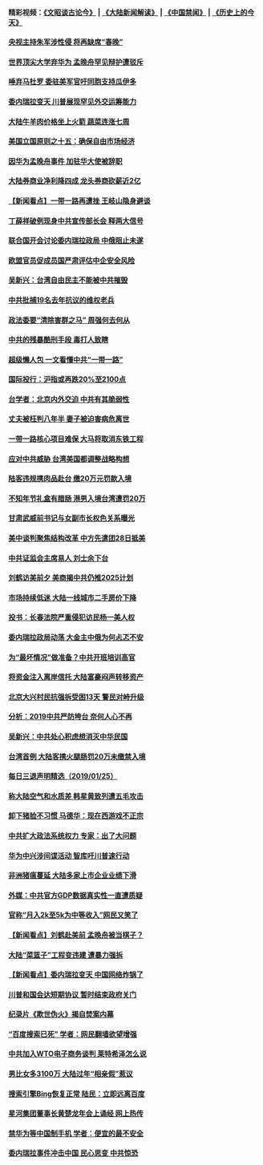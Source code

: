 #### 精彩视频：[《文昭谈古论今》](https://github.com/gfw-breaker/wenzhao/blob/master/README.md?t=01270630) | [《大陆新闻解读》](https://github.com/gfw-breaker/ntdtv-comedy/blob/master/README.md?t=01270630) | [《中国禁闻》](https://github.com/gfw-breaker/ntdtv-news/blob/master/README.md?t=01270630) | [《历史上的今天》](https://github.com/gfw-breaker/today-in-history/blob/master/README.md?t=01270630) 


#### [央视主持朱军涉性侵 将再缺席“春晚”](../pages/nsc413/n11005081.md?t=01270630) 

#### [世界顶尖大学弃华为 孟晚舟罕见辩护遭驳斥](../pages/nsc413/n11004889.md?t=01270630) 

#### [唾弃马杜罗 委驻美军官吁同胞支持瓜伊多](../pages/nsc413/n11004923.md?t=01270630) 

#### [委内瑞拉变天 川普展现罕见外交运筹能力](../pages/nsc413/n11004848.md?t=01270630) 

#### [大陆牛羊肉价格坐上火箭 蔬菜连涨七周](../pages/nsc413/n11004726.md?t=01270630) 

#### [美国立国原则之十五：确保自由市场经济](../pages/nsc413/n10957715.md?t=01270630) 

#### [因华为孟晚舟事件 加驻华大使被辞职](../pages/nsc413/n11004706.md?t=01270630) 

#### [大陆券商业净利降四成 龙头券商砍薪近2亿](../pages/nsc413/n11004659.md?t=01270630) 

#### [【新闻看点】一带一路再遭挫 王岐山隐身避谈](../pages/nsc413/n11004511.md?t=01270630) 

#### [丁薛祥破例现身中共宣传部长会 释两大信号](../pages/nsc413/n11004650.md?t=01270630) 

#### [联合国开会讨论委内瑞拉政局 中俄阻止未遂](../pages/nsc413/n11004660.md?t=01270630) 

#### [欧盟官员促成员国严肃评估中企安全风险](../pages/nsc413/n11004719.md?t=01270630) 

#### [吴新兴：台湾自由民主不能被中共摧毁](../pages/nsc413/n11003471.md?t=01270630) 

#### [中共批捕19名去年抗议的维权老兵](../pages/nsc413/n11004434.md?t=01270630) 

#### [政法委要“清除害群之马” 周强何去何从](../pages/nsc413/n11004347.md?t=01270630) 

#### [中共的残暴酷刑手段 毒打人致瞎](../pages/nsc413/n11002034.md?t=01270630) 

#### [超级懒人包 一文看懂中共“一带一路”](../pages/nsc413/n11001720.md?t=01270630) 

#### [国际投行：沪指或再跌20%至2100点](../pages/nsc413/n11003875.md?t=01270630) 

#### [台学者：北京内外交迫 中共有其脆弱性](../pages/nsc413/n11004193.md?t=01270630) 


#### [丈夫被枉判八年半 妻子被迫害病危离世](../pages/nsc413/n10999596.md?t=01270630) 

#### [一带一路核心项目难保 大马将取消东铁工程](../pages/nsc413/n11004028.md?t=01270630) 

#### [应对中共威胁 台湾美国都调整战略构想](../pages/nsc413/n11004093.md?t=01270630) 

#### [陆客违规携肉品赴台 缴20万元罚款入境](../pages/nsc413/n11004048.md?t=01270630) 

#### [不知年节礼盒有腊肠 港男入境台湾遭罚20万](../pages/nsc413/n11004027.md?t=01270630) 

#### [甘肃武威前书记与女副市长权色关系曝光](../pages/nsc413/n11003833.md?t=01270630) 

#### [美中谈判聚焦结构改革 中方先遣团28日抵美](../pages/nsc413/n11003280.md?t=01270630) 

#### [中共证监会主席易人 刘士余下台](../pages/nsc413/n11003728.md?t=01270630) 

#### [刘鹤访美前夕 美商揭中共仍推2025计划](../pages/nsc413/n11003676.md?t=01270630) 

#### [市场持续低迷 大陆一线城市二手房价下降](../pages/nsc413/n11003324.md?t=01270630) 

#### [投书：长春法院严重侵犯访民杨一美人权](../pages/nsc413/n11003423.md?t=01270630) 

#### [委内瑞拉政局动荡 大金主中俄为何忐忑不安](../pages/nsc413/n11002551.md?t=01270630) 

#### [为“最坏情况”做准备？中共开班培训高官](../pages/nsc413/n11003319.md?t=01270630) 

#### [将资金注入离岸信托 大陆富豪闷声转移资产](../pages/nsc413/n11003041.md?t=01270630) 

#### [北京大兴村民抗强拆受困13天 警民对峙升级](../pages/nsc413/n11002890.md?t=01270630) 

#### [分析：2019中共严防垮台 奈何人心不再](../pages/nsc413/n10995206.md?t=01270630) 

#### [吴新兴：中共处心积虑想消灭中华民国](../pages/nsc413/n11003257.md?t=01270630) 

#### [台湾首例 大陆客携火腿肠罚20万未缴禁入境](../pages/nsc413/n11003188.md?t=01270630) 

#### [每日三退声明精选（2019/01/25）](../pages/nsc413/n11003242.md?t=01270630) 

#### [称大陆空气和水质差 韩星黄致列遭五毛攻击](../pages/nsc413/n11002240.md?t=01270630) 

#### [卸下猪脸不习惯 马德华：现在西游戏不正宗](../pages/nsc413/n11002467.md?t=01270630) 

#### [中共扩大政法系统权力 专家：出了大问题](../pages/nsc413/n11002894.md?t=01270630) 

#### [华为中兴涉间谍活动 智库吁川普速行动](../pages/nsc413/n11002224.md?t=01270630) 

#### [非洲猪瘟蔓延 大陆多家上市企业业绩下滑](../pages/nsc413/n10999993.md?t=01270630) 

#### [外媒：中共官方GDP数据真实性一直遭质疑](../pages/nsc413/n11002693.md?t=01270630) 

#### [官称“月入2k至5k为中等收入”网民又笑了](../pages/nsc413/n11002665.md?t=01270630) 

#### [【新闻看点】刘鹤赴美前 孟晚舟被当棋子？](../pages/nsc413/n11002303.md?t=01270630) 

#### [大陆“菜篮子”工程变违建 遭暴力强拆](../pages/nsc413/n11002594.md?t=01270630) 

#### [【新闻看点】委内瑞拉变天 中国网络炸锅了](../pages/nsc413/n11002302.md?t=01270630) 

#### [川普和国会达短期协议 暂时结束政府关门](../pages/nsc413/n11002604.md?t=01270630) 

#### [纪录片《欺世伪火》揭自焚案内幕](../pages/nsc413/n11002664.md?t=01270630) 

#### [“百度搜索已死” 学者：网民翻墙欲望增强](../pages/nsc413/n11002524.md?t=01270630) 

#### [中共加入WTO电子商务谈判 莱特希泽怎么说](../pages/nsc413/n11002384.md?t=01270630) 

#### [男比女多3100万 大陆过年“相亲假”惹议](../pages/nsc413/n11002115.md?t=01270630) 

#### [搜索引擎Bing恢复正常 陆民：立即远离百度](../pages/nsc413/n11002305.md?t=01270630) 

#### [星河集团董事长黄楚龙年会上诵经 网上热传](../pages/nsc413/n11002253.md?t=01270630) 

#### [禁华为等中国制手机 学者：便宜的最不安全](../pages/nsc413/n11000760.md?t=01270630) 

#### [委内瑞拉事件冲击中国 民心思变 中共惊恐](../pages/nsc413/n11002075.md?t=01270630) 


